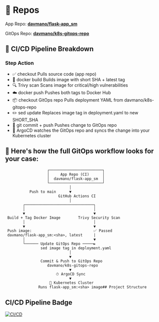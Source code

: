 # 🧱 Repos

   App Repo: [**davmano/flask-app_sm**](https://github.com/davmano-flask-aws_sm)
   
   GitOps Repo: [**davmano/k8s-gitops-repo**](https://github.com/davmano/k8s-gitops-repo)
  


## 🔁 CI/CD Pipeline Breakdown
### Step	Action
- ✅ checkout	Pulls source code (app repo)
- 🐳 docker build	Builds image with short SHA + latest tag
- 🔍 Trivy scan	Scans image for critical/high vulnerabilities
- ☁️ docker push	Pushes both tags to Docker Hub
- 📦 checkout GitOps repo	Pulls deployment YAML from davmano/k8s-gitops-repo
- ✏️ sed update	Replaces image tag in deployment.yaml to new SHORT_SHA
- 🔄 git commit + push	Pushes change to GitOps repo
- 🔁 ArgoCD watches the GitOps repo and syncs the change into your Kubernetes cluster	

## 🧱 Here's how the full GitOps workflow looks for your case:
```
                   ┌────────────────────────┐
                   │     App Repo (CI)      │
                   │  davmano/flask-app_sm  │
                   └────────────────────────┘
                             │
           Push to main      ▼
                        GitHub Actions CI
                             │
        ┌───────────────────────────────┐
        │                               │
        ▼                               ▼
 Build + Tag Docker Image        Trivy Security Scan
        │                               │
        ▼                               ▼
 Push image:                            ✅ Passed
 davmano/flask-app_sm:<sha>, latest     |
        │                               ▼
        └────── Update GitOps Repo ─────►
                sed image tag in deployment.yaml
                             │
                             ▼
                Commit & Push to GitOps Repo
                   davmano/k8s-gitops-repo
                             ▼
                       ⏱ ArgoCD Sync
                             ▼
                    🧩 Kubernetes Cluster
               Runs flask-app_sm:<sha> image## Project Structure 
```


## CI/CD Pipeline Badge

[![CI/CD](https://github.com/davmano/davmano-flask-aws_sm/actions/workflows/cicd.yml/badge.svg)](https://github.com/davmano/davmano-flask-aws_sm/actions/workflows/cicd.yml)
